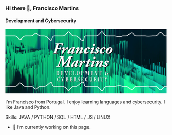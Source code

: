 ### Hi there 👋, Francisco Martins
#### Development and Cybersecurity
![Development and Cybersecurity](https://github.com/cwandcloud/cwandcloud/blob/main/My%20project-1.jpg)

I'm Francisco from Portugal. I enjoy learning languages and cybersecurity. I like Java and Python.

Skills: JAVA / PYTHON / SQL / HTML / JS / LINUX

- 🔭 I’m currently working on this page. 




